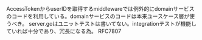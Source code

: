 AccessTokenからuserIDを取得するmiddlewareでは例外的にdomainサービスのコードを利用している。domainサービスのコードは本来ユースケース層が使うべき。
server.goはユニットテストは書いてない。integrationテストが機能していれば十分であり、冗長になる為。
RFC7807